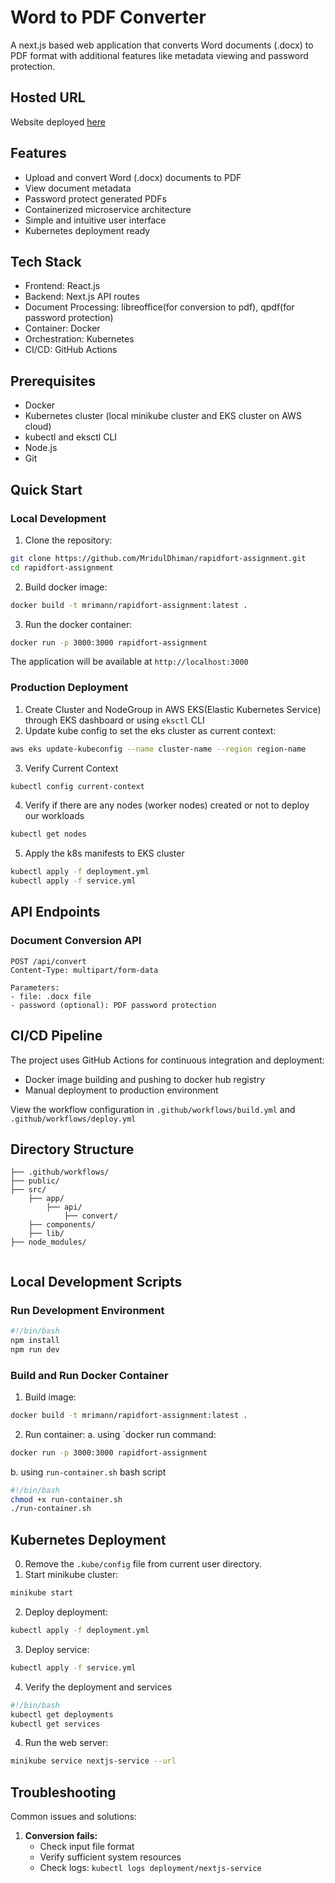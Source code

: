 # Word to PDF Converter

A next.js based web application that converts Word documents (.docx) to PDF format with additional features like metadata viewing and password protection.


## Hosted URL

Website deployed <a href="http://a18655e6135f949cd995b302b79aaee0-1115281969.ap-south-1.elb.amazonaws.com">here</a>

## Features

- Upload and convert Word (.docx) documents to PDF
- View document metadata
- Password protect generated PDFs
- Containerized microservice architecture
- Simple and intuitive user interface
- Kubernetes deployment ready

## Tech Stack

- Frontend: React.js
- Backend: Next.js API routes
- Document Processing: libreoffice(for conversion to pdf), qpdf(for password protection)
- Container: Docker
- Orchestration: Kubernetes
- CI/CD: GitHub Actions

## Prerequisites

- Docker
- Kubernetes cluster (local minikube cluster and EKS cluster on AWS cloud)
- kubectl and eksctl CLI
- Node.js 
- Git

## Quick Start

### Local Development

1. Clone the repository:
```bash
git clone https://github.com/MridulDhiman/rapidfort-assignment.git
cd rapidfort-assignment
```

2. Build docker image:
```bash
docker build -t mrimann/rapidfort-assignment:latest . 
```
3. Run the docker container: 
```bash
docker run -p 3000:3000 rapidfort-assignment
```

The application will be available at `http://localhost:3000`

### Production Deployment
1. Create Cluster and NodeGroup in AWS EKS(Elastic Kubernetes Service) through EKS dashboard or using `eksctl` CLI
2. Update kube config to set the eks cluster as current context:
```bash
aws eks update-kubeconfig --name cluster-name --region region-name
```

3. Verify Current Context
```bash
kubectl config current-context
```

4. Verify if there are any nodes (worker nodes) created or not to deploy our workloads
```bash
kubectl get nodes
```

5. Apply the k8s manifests to EKS cluster
```bash
kubectl apply -f deployment.yml
kubectl apply -f service.yml
```


## API Endpoints

### Document Conversion API

```
POST /api/convert
Content-Type: multipart/form-data

Parameters:
- file: .docx file
- password (optional): PDF password protection
```

## CI/CD Pipeline

The project uses GitHub Actions for continuous integration and deployment:

- Docker image building and pushing to docker hub registry
- Manual deployment to production environment

View the workflow configuration in `.github/workflows/build.yml` and `.github/workflows/deploy.yml`

## Directory Structure

```
├── .github/workflows/         
├── public/          
├── src/    
    ├── app/
        ├── api/
            ├── convert/
    ├── components/
    ├── lib/     
├── node_modules/           
          
```

## Local Development Scripts

### Run Development Environment

```bash
#!/bin/bash
npm install
npm run dev
```

### Build and Run Docker Container

1. Build image: 
```bash
docker build -t mrimann/rapidfort-assignment:latest .
```
2. Run container: 
a. using `docker run command: 
```bash
docker run -p 3000:3000 rapidfort-assignment 
```
b. using `run-container.sh` bash script
```bash
#!/bin/bash
chmod +x run-container.sh
./run-container.sh
```

## Kubernetes Deployment

0. Remove the `.kube/config` file from current user directory.
1. Start minikube cluster:
```bash
minikube start
```

2. Deploy deployment:
```bash
kubectl apply -f deployment.yml
```

3. Deploy service:
```bash
kubectl apply -f service.yml
```

4. Verify the deployment and services
```bash
#!/bin/bash
kubectl get deployments
kubectl get services
```

4. Run the web server:
```bash
minikube service nextjs-service --url
```


## Troubleshooting

Common issues and solutions:

1. **Conversion fails:**
   - Check input file format
   - Verify sufficient system resources
   - Check logs: `kubectl logs deployment/nextjs-service`


